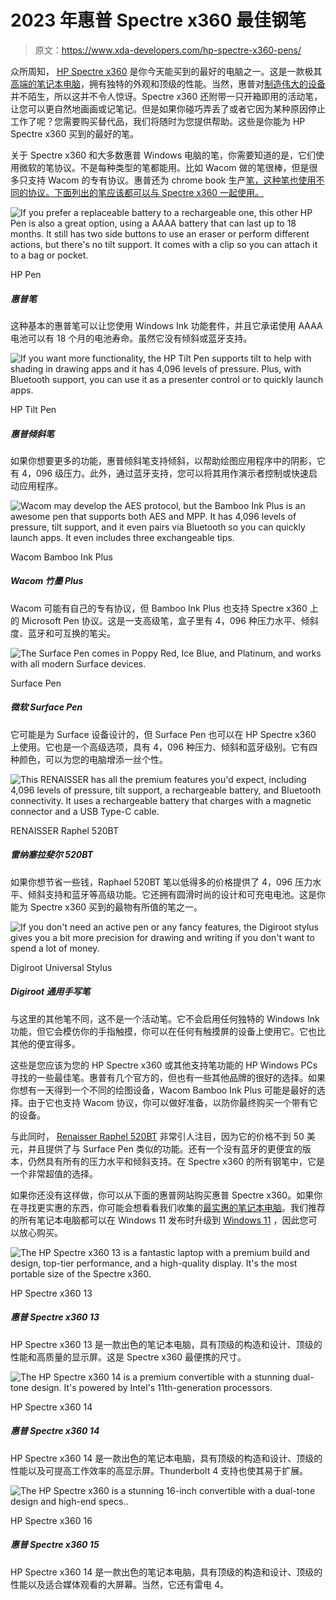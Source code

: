 # 2023 年惠普 Spectre x360 最佳钢笔

> 原文：<https://www.xda-developers.com/hp-spectre-x360-pens/>

众所周知， [HP Spectre x360](https://www.xda-developers.com/hp-spectre-x360-13-5-review/) 是你今天能买到的最好的电脑之一。这是一款极其[高端的笔记本电脑](https://www.xda-developers.com/best-laptops/)，拥有独特的外观和顶级的性能。当然，惠普对[制造伟大的设备](https://www.xda-developers.com/best-hp-laptops/)并不陌生，所以这并不令人惊讶。Spectre x360 还附带一只开箱即用的活动笔，让您可以更自然地画画或记笔记。但是如果你碰巧弄丢了或者它因为某种原因停止工作了呢？您需要购买替代品，我们将随时为您提供帮助。这些是你能为 HP Spectre x360 买到的最好的笔。

关于 Spectre x360 和大多数惠普 Windows 电脑的笔，你需要知道的是，它们使用微软的笔协议。不是每种类型的笔都能用。比如 Wacom 做的笔很棒，但是很多只支持 Wacom 的专有协议。惠普还为 chrome book 生产[笔，这种笔也使用不同的协议。下面列出的笔应该都可以与 Spectre x360 一起使用。](https://shop-links.co/1745352259485603621?u1=97df1f9f-2807-4c13-9af3-a0f330f2103b)

 <picture>![If you prefer a replaceable battery to a rechargeable one, this other HP Pen is also a great option, using a AAAA battery that can last up to 18 months. It still has two side buttons to use an eraser or perform different actions, but there's no tilt support. It comes with a clip so you can attach it to a bag or pocket.](img/9f89ef66cb6e2fb71d90a3015209c801.png)</picture> 

HP Pen

##### 惠普笔

这种基本的惠普笔可以让您使用 Windows Ink 功能套件，并且它承诺使用 AAAA 电池可以有 18 个月的电池寿命。虽然它没有倾斜或蓝牙支持。

 <picture>![If you want more functionality, the HP Tilt Pen supports tilt to help with shading in drawing apps and it has 4,096 levels of pressure. Plus, with Bluetooth support, you can use it as a presenter control or to quickly launch apps.](img/5051b7725a097d1c0ad8eb05607b039f.png)</picture> 

HP Tilt Pen

##### 惠普倾斜笔

如果你想要更多的功能，惠普倾斜笔支持倾斜，以帮助绘图应用程序中的阴影，它有 4，096 级压力。此外，通过蓝牙支持，您可以将其用作演示者控制或快速启动应用程序。

 <picture>![Wacom may develop the AES protocol, but the Bamboo Ink Plus is an awesome pen that supports both AES and MPP. It has 4,096 levels of pressure, tilt support, and it even pairs via Bluetooth so you can quickly launch apps. It even includes three exchangeable tips.](img/5db6f2d3eb47c62abd03e41edb5cd79e.png)</picture> 

Wacom Bamboo Ink Plus

##### Wacom 竹墨 Plus

Wacom 可能有自己的专有协议，但 Bamboo Ink Plus 也支持 Spectre x360 上的 Microsoft Pen 协议。这是一支高级笔，盒子里有 4，096 种压力水平、倾斜度、蓝牙和可互换的笔尖。

 <picture>![The Surface Pen comes in Poppy Red, Ice Blue, and Platinum, and works with all modern Surface devices.](img/dabb2bac824748818591dd0817b6661d.png)</picture> 

Surface Pen

##### 微软 Surface Pen

它可能是为 Surface 设备设计的，但 Surface Pen 也可以在 HP Spectre x360 上使用。它也是一个高级选项，具有 4，096 种压力、倾斜和蓝牙级别。它有四种颜色，可以为您的电脑增添一丝个性。

 <picture>![This RENAISSER has all the premium features you'd expect, including 4,096 levels of pressure, tilt support, a rechargeable battery, and Bluetooth connectivity. It uses a rechargeable battery that charges with a magnetic connector and a USB Type-C cable.](img/ca91c0dfc087a3f9481af38d3a97ecc8.png)</picture> 

RENAISSER Raphel 520BT

##### 雷纳塞拉斐尔 520BT

如果你想节省一些钱，Raphael 520BT 笔以低得多的价格提供了 4，096 压力水平、倾斜支持和蓝牙等高级功能。它还拥有圆滑时尚的设计和可充电电池。这是你能为 Spectre x360 买到的最物有所值的笔之一。

 <picture>![If you don't need an active pen or any fancy features, the Digiroot stylus gives you a bit more precision for drawing and writing if you don't want to spend a lot of money.](img/e664e3b7cd88a926c8d324b054366c23.png)</picture> 

Digiroot Universal Stylus

##### Digiroot 通用手写笔

与这里的其他笔不同，这不是一个活动笔。它不会启用任何独特的 Windows Ink 功能，但它会模仿你的手指触摸，你可以在任何有触摸屏的设备上使用它。它也比其他的便宜得多。

这些是您应该为您的 HP Spectre x360 或其他支持笔功能的 HP Windows PCs 寻找的一些最佳笔。惠普有几个官方的，但也有一些其他品牌的很好的选择。如果你想有一天得到一个不同的绘图设备，Wacom Bamboo Ink Plus 可能是最好的选择。由于它也支持 Wacom 协议，你可以做好准备，以防你最终购买一个带有它的设备。

与此同时， [Renaisser Raphel 520BT](https://www.amazon.com/dp/B08M3JSSMQ?tag=xda-2hjkafa-20&ascsubtag=UUxdaUeUpU3483&asc_refurl=https%3A%2F%2Fwww.xda-developers.com%2Fhp-spectre-x360-pens%2F&asc_campaign=Short-Term) 非常引人注目，因为它的价格不到 50 美元，并且提供了与 Surface Pen 类似的功能。还有一个没有蓝牙的更便宜的版本，仍然具有所有的压力水平和倾斜支持。在 Spectre x360 的所有钢笔中，它是一个非常超值的选择。

如果你还没有这样做，你可以从下面的惠普网站购买惠普 Spectre x360。如果你在寻找更实惠的东西，你可能会想看看我们收集的[最实惠的笔记本电脑](https://www.xda-developers.com/best-laptops-under-600/)。我们推荐的所有笔记本电脑都可以在 Windows 11 发布时升级到 [Windows 11](https://www.xda-developers.com/windows-11/) ，因此您可以放心购买。

 <picture>![The HP Spectre x360 13 is a fantastic laptop with a premium build and design, top-tier performance, and a high-quality display. It's the most portable size of the Spectre x360.](img/2acc699306dfb030fc9a618ac03186e8.png)</picture> 

HP Spectre x360 13

##### 惠普 Spectre x360 13

HP Spectre x360 13 是一款出色的笔记本电脑，具有顶级的构造和设计、顶级的性能和高质量的显示屏。这是 Spectre x360 最便携的尺寸。

 <picture>![The HP Spectre x360 14 is a premium convertible with a stunning dual-tone design. It's powered by Intel's 11th-generation processors.](img/b9418430c15479ece66186f953bf05a2.png)</picture> 

HP Spectre x360 14

##### 惠普 Spectre x360 14

HP Spectre x360 14 是一款出色的笔记本电脑，具有顶级的构造和设计、顶级的性能以及可提高工作效率的高显示屏。Thunderbolt 4 支持也使其易于扩展。

 <picture>![The HP Spectre x360 is a stunning 16-inch convertible with a dual-tone design and high-end specs..](img/b8e4286268d009a3df33e159ad1c851e.png)</picture> 

HP Spectre x360 16

##### 惠普 Spectre x360 15

HP Spectre x360 14 是一款出色的笔记本电脑，具有顶级的构造和设计、顶级的性能以及适合媒体观看的大屏幕。当然，它还有雷电 4。